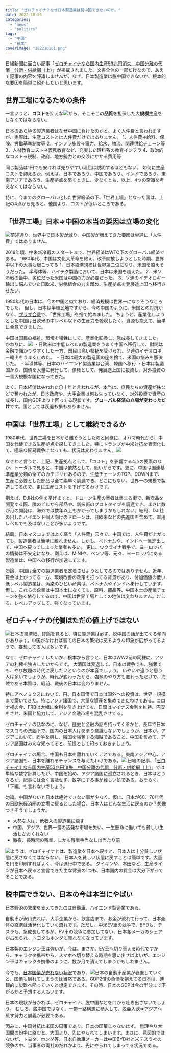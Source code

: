 ```yaml
---
title: "ゼロチャイナ？なぜ日本製造業は脱中国できないのか。"
date: 2022-10-25
categories: 
  - "news"
  - "politics"
tags: 
  - "中国"
  - "日本"
coverImage: "202210181.png"
---
```


日経新聞に面白い記事「[ゼロチャイナなら国内生産53兆円消失　中国分離の代償　分断・供給網（上）](https://www.nikkei.com/article/DGXZQOUC1259G0S2A910C2000000/)」が掲載されました。文書全体の一部だけなので、あえて記事の内容を評論しませんが、なぜ、日本製造業は脱中国できないか、根本的な要因を簡単に紹介したいと思います。

## 世界工場になるための条件

一言いうと、**コスト**を抑えな![](images/202210182-281x300.png)がら、そこそこの**品質**を担保した大**規模**生産をしなくてはならない。

日本のあらゆる製造業者はなぜ中国に負けたのかと、よく人件費と言われますが、実際は、生産コストとは人件費だけではありません。 1．人件費⇒給料、保険、労働基準制度等 2．インフラ施設⇒電力、給水、物流、関連供給チェーン等 3．人材教育コスト⇒義務教育など、充実した理科系の教育インフラ 4．政治的なコスト⇒税制、政府、地方勢力との交渉にかかる費用等

同じ製品は1円でも安ければ売りやすい理屈は説明するほどもない。 如何に生産コストを抑えるか、例えば、日本であろう、中国であろう、インドであろう、東南アジアであろう、生産拠点を築くときに、少なくとも、以上、4つの常識を考えなくてはならない。

特に、今までのグローバル化した世界経済の下、「世界工場」となった国は、上記の4点から見ると、他国より、コストが低いところである。

## 「世界工場」日本⇒中国の本当の要因は立場の変化

![](images/20180126125223225-300x200.jpeg)前述通り、世界中で日本製が減り、中国製が増えてきた要因は単純に「人件費」ではありません。

2018年頃、中米新冷戦のスタートまで、世界経済はWTO下のグローバル経済である。 1980年代、中国は文化大革命を終え、改革開放しようとした時期、世界中以下の大事も起こってる 1．日本経済規模は世界第二位になり、米国を超えそうだった。 半導体等、ハイテク製造において、日本は米国を超えた。 2．米ソ冷戦の最中、劣位だった米国は中国の力が必要だった。 3．ソ連のイデオロギー輸出に悩んでいた日欧米、労働組合の力を弱め、生産拠点を発展途上国へ移行させたい。

1980年代の日本は、今の中国と似ており、経済規模は世界一になりそうなころでした。 但し、日本は半植民地ですから、今の中国のように、米国との対抗がなく、[プラザ合意](https://www.nomura.co.jp/terms/japan/hu/plaza_a.html#:~:text=1985%E5%B9%B49%E6%9C%8822,%E5%90%88%E6%84%8F%E3%80%8D%E3%81%8C%E7%99%BA%E8%A1%A8%E3%81%95%E3%82%8C%E3%81%9F%E3%80%82)で、「世界工場」を捨て始めました。 ちょうど、産業化しようとした中国は日欧米の中レベル以下の生産力を吸収したく、資源も抱えて、簡単に合意できました。

中国は国民の福祉、環境を犠牲にして、産業化転換し、急成長してきました。 かわりに、![](images/uUzvQ3lML_bkIqyakc1vFhcD1LjPo8yt_iUb5dR3d8r5m8rSD2r1Nf-NxZJIuHs63d1u_kTEsC0f_7wWU4rHo8mCnz6EWHAY59THtyKOuJt2RYGglN5mSsZQql5wpM1dWBx0mjQa91Fy71Tri-BuIRaqytC8fBRs4Y6u-r3pzIg-300x169.jpg) ・日欧米は中低レベルの製造業をうまく中国へ移行して、財閥は金融で儲かりやすくした一方、国民は高い福祉を受けられ、ソ連のイデオロギー輸出をうまく止めた。 ・日本は最大の製造国の座を捨て、米国の悩みを解決した。 ・半導体等、日本のハイエンド製造業は台湾、韓国へ移行 ・日本は製造国から、国債を大量に発行して、債権として、発展途上国に投資し、対外投資の一番大規模な国になってきた。

よく、日本経済は失われた〇十年と言われるが、本当は、庶民たちの資産が株などで奪われたが、日本政府や、大手企業は何も失っていなく、対外投資で資産の成長し、国内GDPより上回ってる現状です。**グローバル経済の立場が変わっただけ**です。国としては衰退も損もありません。

## 中国は「世界工場」として継続できるか

1980年代、世界工場を日本から離そうとしたのと同様に、オバマ時代から、中国を代替できる生産拠点を探してきました。特にトランプが中米対抗を表面化して、極端な貿易戦争になっても、状況は変わりません。![](images/img_3a64238bba9b95ced9ae938ba942c94f159077-300x200.jpg)

なぜかと言うと、上記、生産拠点として、「コスト」を影響する4点の要素のなか、トータルで見ると、中国は依然として、低いからです。更に、中国は国連基準産業分類の全てのカテゴリがあるので、生産チェーンのTOP、DOWNまで、生産に必要とした部品は全て素早く調達でき、どこにもない、世界一の規模で製造してるので、更に生産コストを下げてるわけです。

例えば、DJI社の例を挙げますと、ドローン生産の業者は集まる街で、新商品を開発する際、隣のビルから部品や、新技術のプロトタイプを調達でき、まさに数か月の開発は、海外では数年以上もかかってしまうかもしれない。結局、DJI社の出したハイエンド個人向けのドローンは、日欧米などの先進国を含めて、軍用レベルでも及ばないことが多いようです。

結局、日本マスコミではよく謳う「人件費」云々で、中国では、人件費が上がっても、製造業者は簡単に離れません。しかも、ベトナムや、インドへ一旦進出して、中国へ戻ってしまった業者も多い。 更に、ウクライナ戦争で、ヨーロッパの情勢は不安定になり、例えば、MINIや、ベンツ等、元々、ヨーロッパにある製造業は、中国への移行が加速してます。

勿論、中国は全ての製造業者を定着させようとしてるのではありません。近年、賃金は上がってる一方、環境改善の政策を打ってる背景があり、付加価値の低い低レベル製造業は、汚染のひどい産業は、ベトナムやインドへ移行しています。但し、これらの企業は中国本土になくても、原料、部品等、中国本土の産業チェーンを強く依存してるので、中国は世界工場としての地位は変わりません。むしろ、レベルアップして、強くなっています。

## ゼロチャイナの代償はただの値上げではない

![](images/202210181-300x186.png)日本の経済紙、評論を見ると、特に製造業は必ず、脱中国の話が出てくる傾向があります。中国がなければ嘗ての日本の繁栄は戻るような印象が広がってるようで、妄想してる人は多いです。

なぜ、ゼロチャイナしたいか、根本から言うと、日本はWW2前の同様に、アジアの利権を独占したいからです。 大清国は衰退して、日本は戦争でも、強奪でも、やり放題の時代に戻したいというのが本音でしょう。 いやいや違うと思う人は多いでしょうが、時代が変わったから、強奪のやり方も変わっただけで、海賊である本質は、戦前、戦後の日本は変わりません。

特にアベノミクスにおいて、円、日本国債で日本は国外への投資は、世界一規模まで築いてきた。特にアジア諸国で、大量な資産を集めてきたわけである。コロナ禍の今、FRBは大幅に金利を引き上げても、日銀はマイナス金利を維持、円安をさせ、米国と協力して、アジア金融市場を混乱させてる。

ゼロチャイナの話なのに、なぜ、歴史と金融の話を持ってくるかと、長年で日本マスコミの洗脳下で、国内の日本人はあまり意識しないでしょうが、日本が、アジアにおいて、紛争を興し、隣国を強奪する海賊であること、中国を含めて、アジア諸国はみんな知ってると、前提として知っておきましょう。

ゼロチャイナの場合、中国も日本を離れていくことである。東南アジア中心、アジア諸国も、日本を離れるチャンスを与えたわけである。![](images/dollar-image20190720-300x200.jpg) 日経の記事、「[ゼロチャイナなら国内生産53兆円消失　中国分離の代償　分断・供給網（上）](https://www.nikkei.com/article/DGXZQOUC1259G0S2A910C2000000/)」では単純な数字計算したが、中国を始め、アジア諸国に孤立されるとき、日本はどうなるか、記事には全く言及せず、数字にする事が難しい処である。おそらく、「下編」も言わないでしょう。

勿論、中国がないと日本は絶対できない事が少なく、仮に、日本が60、70年代の日欧米経済圏の立場に戻るとした場合、日本人はどんな生活に戻るのか？想像つきそうでしょうか。

- 大勢な人は、低収入の製造業に戻す
- 中国、アジア、世界一番の活発な市場を失い、一生懸命に働いても貧しい生活しかおくれない
- 徹夜、長時間の残業、しかも残業手当なしは当たり前

![](images/media_E81yN7yUcAYYXE6-300x296.jpg)ようは、ゼロチャイナとは、製造業を日本へ戻すと、日本人は十分貧しい状態に戻さなくてはならない。 日本人を貧しい状態に戻すことは簡単です。大量を円を印刷すればよく、今は進行中である。 ダイキンや、本田など、生産ラインが日本へ戻ると宣言できた主な背景の1つも、日本国内の賃金は大分下がってることである。

## 脱中国できない、日本の今は本当にやばい

日本経済の繁栄を支えてきたのは自動車、ハイエンド製造業である。

自動車が沢山売れば、大手企業から、飲食店まで、お金が流れて行って、日本全体の経済は活発化していく流れです。ただし、中米EV車の競争で、BYDも、テスラも、急成長してるが、EV車の競争に参加してない、日本各メーカのシェアが占められ、[トヨタもホンダも売れなくなっています](https://xtech.nikkei.com/atcl/nxt/news/18/13761/)。

日本製のエンジン車は強いが、今は、まさか、EV車へ切り替える時代ですから、キャラクタ携帯から、スマホへ切り替える時期を思い出せばよいが、エンジン車はキャラクタ携帯のように、数か月で消えてしまうかもしれません。

今でも、[日本国債が売れない状況](https://jp.reuters.com/article/jgb-boj-idJPKBN2QM0QN)であり、![](images/picture_pc_13abc6e49b0bf89fabc7633806db64a7-300x228.png)日本の自動車産業が衰退していくと、国債も崩れてしまうのは当然である。GDP2倍の負債を抱えてる日本は、連鎖的に災難へ陥っていくと想定できます。その時、日本のGDPは今の半分まで下がるかと予想する人もいます。

日本の現状が分かれば、ゼロチャイナ、脱中国などを口から吐き出さないでしょう。 むしろ、脱中国ではなく、一帯一路構想に参入して、脱亜入欧⇒アジアへ戻す努力と誠義が必要である。

因みに、中国対抗は米国の国策であり、日本の国策じゃないはず。 無理やり大国間の紛争に絡むと、大国より、先にやられてしまいます。まさに、意図的ではないが、トヨタ、ホンダ等、日本自動車メーカーは中国BYD社と米テスラ社の競争の中、当事者の両社のだれかより、先にやられてしまってる状況である。
